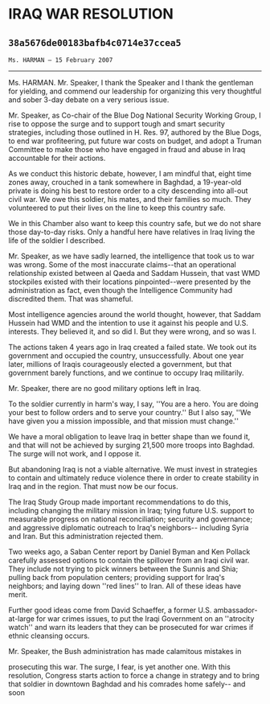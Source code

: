 # IRAQ WAR RESOLUTION
## `38a5676de00183bafb4c0714e37ccea5`
`Ms. HARMAN — 15 February 2007`

---


Ms. HARMAN. Mr. Speaker, I thank the Speaker and I thank the 
gentleman for yielding, and commend our leadership for organizing this 
very thoughtful and sober 3-day debate on a very serious issue.

Mr. Speaker, as Co-chair of the Blue Dog National Security Working 
Group, I rise to oppose the surge and to support tough and smart 
security strategies, including those outlined in H. Res. 97, authored 
by the Blue Dogs, to end war profiteering, put future war costs on 
budget, and adopt a Truman Committee to make those who have engaged in 
fraud and abuse in Iraq accountable for their actions.

As we conduct this historic debate, however, I am mindful that, eight 
time zones away, crouched in a tank somewhere in Baghdad, a 19-year-old 
private is doing his best to restore order to a city descending into 
all-out civil war. We owe this soldier, his mates, and their families 
so much. They volunteered to put their lives on the line to keep this 
country safe.

We in this Chamber also want to keep this country safe, but we do not 
share those day-to-day risks. Only a handful here have relatives in 
Iraq living the life of the soldier I described.

Mr. Speaker, as we have sadly learned, the intelligence that took us 
to war was wrong. Some of the most inaccurate claims--that an 
operational relationship existed between al Qaeda and Saddam Hussein, 
that vast WMD stockpiles existed with their locations pinpointed--were 
presented by the administration as fact, even though the Intelligence 
Community had discredited them. That was shameful.

Most intelligence agencies around the world thought, however, that 
Saddam Hussein had WMD and the intention to use it against his people 
and U.S. interests. They believed it, and so did I. But they were 
wrong, and so was I.

The actions taken 4 years ago in Iraq created a failed state. We took 
out its government and occupied the country, unsuccessfully. About one 
year later, millions of Iraqis courageously elected a government, but 
that government barely functions, and we continue to occupy Iraq 
militarily.

Mr. Speaker, there are no good military options left in Iraq.

To the soldier currently in harm's way, I say, ''You are a hero. You 
are doing your best to follow orders and to serve your country.'' But I 
also say, ''We have given you a mission impossible, and that mission 
must change.''

We have a moral obligation to leave Iraq in better shape than we 
found it, and that will not be achieved by surging 21,500 more troops 
into Baghdad. The surge will not work, and I oppose it.

But abandoning Iraq is not a viable alternative. We must invest in 
strategies to contain and ultimately reduce violence there in order to 
create stability in Iraq and in the region. That must now be our focus.

The Iraq Study Group made important recommendations to do this, 
including changing the military mission in Iraq; tying future U.S. 
support to measurable progress on national reconciliation; security and 
governance; and aggressive diplomatic outreach to Iraq's neighbors--
including Syria and Iran. But this administration rejected them.

Two weeks ago, a Saban Center report by Daniel Byman and Ken Pollack 
carefully assessed options to contain the spillover from an Iraqi civil 
war. They include not trying to pick winners between the Sunnis and 
Shia; pulling back from population centers; providing support for 
Iraq's neighbors; and laying down ''red lines'' to Iran. All of these 
ideas have merit.

Further good ideas come from David Schaeffer, a former U.S. 
ambassador-at-large for war crimes issues, to put the Iraqi Government 
on an ''atrocity watch'' and warn its leaders that they can be 
prosecuted for war crimes if ethnic cleansing occurs.

Mr. Speaker, the Bush administration has made calamitous mistakes in


prosecuting this war. The surge, I fear, is yet another one. With this 
resolution, Congress starts action to force a change in strategy and to 
bring that soldier in downtown Baghdad and his comrades home safely--
and soon